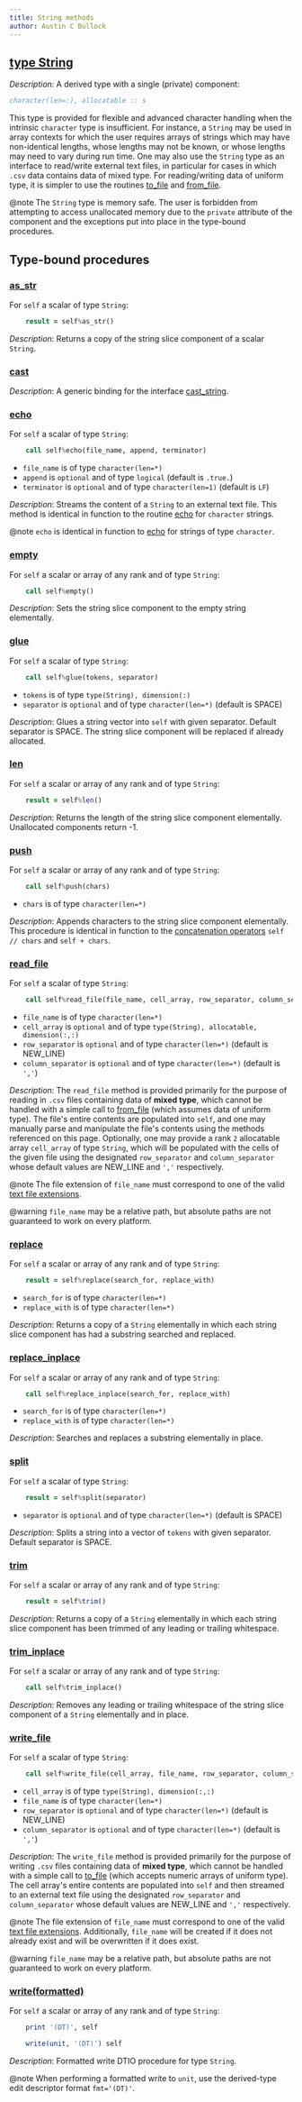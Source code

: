 ```yaml
---
title: String methods
author: Austin C Bullock
---
```


## [type String](../../type/string.html)

*Description*: A derived type with a single (private) component:

```fortran
character(len=:), allocatable :: s
```

This type is provided for flexible and advanced character handling when the intrinsic `character` type is insufficient. For instance, a `String` may be used in array contexts for which the user requires arrays of strings which may have non-identical lengths, whose lengths may not be known, or whose lengths may need to vary during run time. One may also use the `String` type as an interface to read/write external text files, in particular for cases in which `.csv` data contains data of mixed type. For reading/writing data of uniform type, it is simpler to use the routines [to_file](to_file.html) and [from_file](from_file.html).

@note The `String` type is memory safe. The user is forbidden from attempting to access unallocated memory due to the `private` attribute of the component and the exceptions put into place in the type-bound procedures.

## Type-bound procedures

### [as_str](../../type/string.html#boundprocedure-as_str)

For `self` a scalar of type `String`:

```fortran
    result = self%as_str()
```

*Description*: Returns a copy of the string slice component of a scalar `String`.

### [cast](../../type/string.html#boundprocedure-cast)

*Description*: A generic binding for the interface [cast_string](cast_string.html).

### [echo](../../type/string.html#boundprocedure-echo)

For `self` a scalar of type `String`:

```fortran
    call self%echo(file_name, append, terminator)
```

* `file_name` is of type `character(len=*)`
* `append` is `optional` and of type `logical` (default is `.true.`)
* `terminator` is `optional` and of type `character(len=1)` (default is `LF`)

*Description*: Streams the content of a `String` to an external text file. This method is identical in function to the routine [echo](echo.html) for `character` strings.

@note `echo` is identical in function to [echo](echo.html) for strings of type `character`.

### [empty](../../type/string.html#boundprocedure-empty)

For `self` a scalar or array of any rank and of type `String`:

```fortran
    call self%empty()
```

*Description*: Sets the string slice component to the empty string elementally.

### [glue](../../type/string.html#boundprocedure-glue)

For `self` a scalar of type `String`:

```fortran
    call self%glue(tokens, separator)
```

* `tokens` is of type `type(String), dimension(:)`
* `separator` is `optional` and of type `character(len=*)` (default is SPACE)

*Description*: Glues a string vector into `self` with given separator. Default separator is SPACE. The string slice component will be replaced if already allocated.

### [len](../../type/string.html#boundprocedure-len)

For `self` a scalar or array of any rank and of type `String`:

```fortran
    result = self%len()
```

*Description*: Returns the length of the string slice component elementally. Unallocated components return -1.

### [push](../../type/string.html#boundprocedure-push)

For `self` a scalar or array of any rank and of type `String`:

```fortran
    call self%push(chars)
```

* `chars` is of type `character(len=*)`

*Description*: Appends characters to the string slice component elementally. This procedure is identical in function to the [concatenation operators](operators.html#concatenation) `self // chars` and `self + chars`.

### [read_file](../../type/string.html#boundprocedure-read_file)

For `self` a scalar of type `String`:

```fortran
    call self%read_file(file_name, cell_array, row_separator, column_separator)
```

* `file_name` is of type `character(len=*)`
* `cell_array` is `optional` and of type `type(String), allocatable, dimension(:,:)`
* `row_separator` is `optional` and of type `character(len=*)` (default is NEW_LINE)
* `column_separator` is `optional` and of type `character(len=*)` (default is `','`)

*Description*: The `read_file` method is provided primarily for the purpose of reading in `.csv` files containing data of **mixed type**, which cannot be handled with a simple call to [from_file](from_file.html) (which assumes data of uniform type). The file's entire contents are populated into `self`, and one may manually parse and manipulate the file's contents using the methods referenced on this page. Optionally, one may provide a rank `2` allocatable array `cell_array` of type `String`, which will be populated with the cells of the given file using the designated `row_separator` and `column_separator` whose default values are NEW_LINE and `','` respectively.

@note The file extension of `file_name` must correspond to one of the valid [text file extensions](../UserInfo/file-ext.html).

@warning `file_name` may be a relative path, but absolute paths are not guaranteed to work on every platform.

### [replace](../../type/string.html#boundprocedure-replace)

For `self` a scalar or array of any rank and of type `String`:

```fortran
    result = self%replace(search_for, replace_with)
```

* `search_for` is of type `character(len=*)`
* `replace_with` is of type `character(len=*)`

*Description*: Returns a copy of a `String` elementally in which each string slice component has had a substring searched and replaced.

### [replace_inplace](../../type/string.html#boundprocedure-replace_inplace)

For `self` a scalar or array of any rank and of type `String`:

```fortran
    call self%replace_inplace(search_for, replace_with)
```

* `search_for` is of type `character(len=*)`
* `replace_with` is of type `character(len=*)`

*Description*: Searches and replaces a substring elementally in place.

### [split](../../type/string.html#boundprocedure-split)

For `self` a scalar of type `String`:

```fortran
    result = self%split(separator)
```

* `separator` is `optional` and of type `character(len=*)` (default is SPACE)

*Description*: Splits a string into a vector of `tokens` with given separator. Default separator is SPACE.

### [trim](../../type/string.html#boundprocedure-trim)

For `self` a scalar or array of any rank and of type `String`:

```fortran
    result = self%trim()
```

*Description*: Returns a copy of a `String` elementally in which each string slice component has been trimmed of any leading or trailing whitespace.

### [trim_inplace](../../type/string.html#boundprocedure-trim_inplace)

For `self` a scalar or array of any rank and of type `String`:

```fortran
    call self%trim_inplace()
```

*Description*: Removes any leading or trailing whitespace of the string slice component of a `String` elementally and in place.

### [write_file](../../type/string.html#boundprocedure-write_file)

For `self` a scalar of type `String`:

```fortran
    call self%write_file(cell_array, file_name, row_separator, column_separator)
```

* `cell_array` is of type `type(String), dimension(:,:)`
* `file_name` is of type `character(len=*)`
* `row_separator` is `optional` and of type `character(len=*)` (default is NEW_LINE)
* `column_separator` is `optional` and of type `character(len=*)` (default is `','`)

*Description*: The `write_file` method is provided primarily for the purpose of writing `.csv` files containing data of **mixed type**, which cannot be handled with a simple call to [to_file](to_file.html) (which accepts numeric arrays of uniform type). The cell array's entire contents are populated into `self` and then streamed to an external text file using the designated `row_separator` and `column_separator` whose default values are NEW_LINE and `','` respectively.

@note The file extension of `file_name` must correspond to one of the valid [text file extensions](../UserInfo/file-ext.html). Additionally, `file_name` will be created if it does not already exist and will be overwritten if it does exist.

@warning `file_name` may be a relative path, but absolute paths are not guaranteed to work on every platform.

### [write(formatted)](../../type/string.html#boundprocedure-write%28formatted%29)

For `self` a scalar or array of any rank and of type `String`:

```fortran
    print '(DT)', self
```

```fortran
    write(unit, '(DT)') self
```

*Description*: Formatted write DTIO procedure for type `String`.

@note When performing a formatted write to `unit`, use the derived-type edit descriptor format `fmt='(DT)'`.
